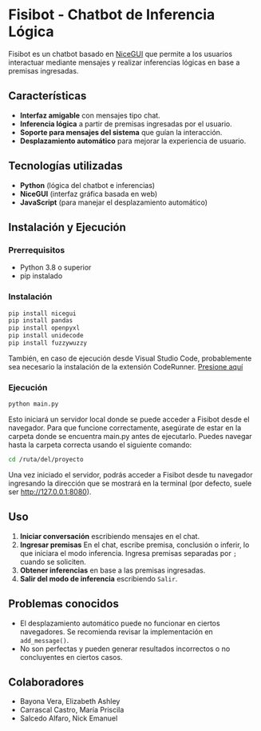 # Fisibot - Chatbot de Inferencia Lógica

Fisibot es un chatbot basado en [NiceGUI](https://github.com/zauberzeug/nicegui) que permite a los usuarios interactuar mediante mensajes y realizar inferencias lógicas en base a premisas ingresadas.

## Características

- **Interfaz amigable** con mensajes tipo chat.
- **Inferencia lógica** a partir de premisas ingresadas por el usuario.
- **Soporte para mensajes del sistema** que guían la interacción.
- **Desplazamiento automático** para mejorar la experiencia de usuario.

## Tecnologías utilizadas

- **Python** (lógica del chatbot e inferencias)
- **NiceGUI** (interfaz gráfica basada en web)
- **JavaScript** (para manejar el desplazamiento automático)

## Instalación y Ejecución

### Prerrequisitos

- Python 3.8 o superior
- pip instalado

### Instalación

```sh
pip install nicegui
pip install pandas
pip install openpyxl
pip install unidecode
pip install fuzzywuzzy
```

También, en caso de ejecución desde Visual Studio Code, probablemente sea necesario la instalación de la extensión CodeRunner.
[Presione aquí](https://marketplace.visualstudio.com/items?itemName=formulahendry.code-runner)

### Ejecución

```sh
python main.py
```

Esto iniciará un servidor local donde se puede acceder a Fisibot desde el navegador. Para que funcione correctamente, asegúrate de estar en la carpeta donde se encuentra main.py antes de ejecutarlo. Puedes navegar hasta la carpeta correcta usando el siguiente comando:

```sh
cd /ruta/del/proyecto
```

Una vez iniciado el servidor, podrás acceder a Fisibot desde tu navegador ingresando la dirección que se mostrará en la terminal (por defecto, suele ser <http://127.0.0.1:8080>).

## Uso

1. **Iniciar conversación** escribiendo mensajes en el chat.
2. **Ingresar premisas** En el chat, escribe premisa, conclusión o inferir, lo que iniciara el modo inferencia. Ingresa premisas separadas por `;` cuando se soliciten.
3. **Obtener inferencias** en base a las premisas ingresadas.
4. **Salir del modo de inferencia** escribiendo `Salir`.

## Problemas conocidos

- El desplazamiento automático puede no funcionar en ciertos navegadores. Se recomienda revisar la implementación en `add_message()`.
- No son perfectas y pueden generar resultados incorrectos o no concluyentes en ciertos casos.

## Colaboradores

- Bayona Vera, Elizabeth Ashley
- Carrascal Castro, María Priscila
- Salcedo Alfaro, Nick Emanuel
